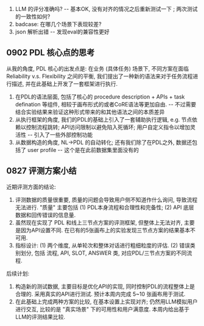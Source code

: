 
1. LLM 的评分准确吗? -- 基本OK, 没有对齐的情况之后重新测试一下 ; 两次测试的一致性如何? 
2. badcase: 在哪几个场景下表现较差? 
3. json 解析出错 -- 发现eval的兼容性更好



## 0902 PDL 核心点的思考

从我的角度, PDL 核心的出发点是: 在业务 (具体任务) 场景下, 不同方案在面临 Reliability v.s. Flexibility 之间的平衡, 我们提出了一种新的语法来对于任务流程进行描述, 并在此基础上开发了一套框架进行执行.

1. 在PDL的语法层面, 包括了核心的 procedure description + APIs + task defination 等组件, 相较于画布形式的或者CoRE语法等更加自由. -- 不过需要结合实验结果来验证这种形式带来的和其他语法之间的本质差异
2. 从执行框架的角度, 我们的PDL的基础上引入了一套辅助执行逻辑, e.g. 节点依赖以控制流程跳转;  API访问限制以避免陷入死循环; 用户自定义指令以增加灵活性 -- 引入了一些外部控制功能
3. 从数据构造的角度, NL->PDL 的自动转化; 还有我们除了在PDL之外, 数据还包括了 user profile -- 这个是在此前数据集里面没有的


## 0827 评测方案小结

近期评测方面的结论: 

1. 评测数据的质量很重要, 质量的问题会导致用户侧不知道作什么询问, 导致流程无法进行. "质量" 主要包括 (1) PDL本身流程和合理性和完备性; (2) API 底层数据和回传错误的信息量. 
2. 虽然现在实现了 PDL 和线上三节点方案的评测框架, 但整体上无法对齐, 主要是因为API设置不同. 在已有的5张画布上的实验发现三节点方案的结果基本不可用. 
3. 指标设计: (1) 两个维度, 从单轮次和整体对话进行粗细粒度的评估. (2) 错误类别划分, 包括 流程, API, SLOT, ANSWER 类, 对应PDL/三节点方案的不同流程. 

后续计划: 

1. 构造新的测试数据, 主要目标是优化API的实现, 同时控制PDL的流程整体上是合理的. 采用真实的API进行测试. 预计本周内完成 5~10 张画布用于测试. 
2. 在此基础上完成两种方案的比较, 在基本设置上实现对齐; 仍然用LLM模拟用户进行交互, 比较的是 "真实场景" 下的可用性和用户满意度. 本周内给出基于LLM的评测结果比较. 




